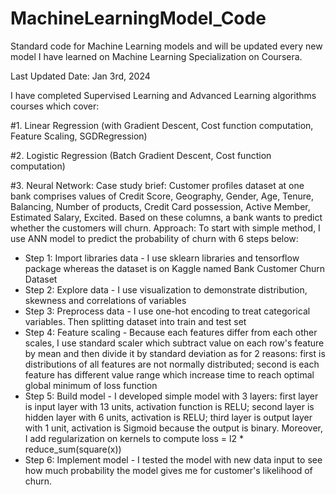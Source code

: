 # MachineLearningModel_Code
Standard code for Machine Learning models and will be updated every new model I have learned on Machine Learning Specialization on Coursera.

Last Updated Date: Jan 3rd, 2024

I have completed Supervised Learning and Advanced Learning algorithms courses which cover:

#1. Linear Regression (with Gradient Descent, Cost function computation, Feature Scaling, SGDRegression)

#2. Logistic Regression (Batch Gradient Descent, Cost function computation)

#3. Neural Network:
Case study brief: Customer profiles dataset at one bank comprises values of Credit Score, Geography, Gender, Age, Tenure, Balancing, Number of products, Credit Card possession, Active Member, Estimated Salary, Excited. Based on these columns, a bank wants to predict whether the customers will churn.
Approach: To start with simple method, I use ANN model to predict the probability of churn with 6 steps below:
- Step 1: Import libraries data - I use sklearn libraries and tensorflow package whereas the dataset is on Kaggle named Bank Customer Churn Dataset
- Step 2: Explore data - I use visualization to demonstrate distribution, skewness and correlations of variables
- Step 3: Preprocess data - I use one-hot encoding to treat categorical variables. Then splitting dataset into train and test set
- Step 4: Feature scaling - Because each features differ from each other scales, I use standard scaler which subtract value on each row's feature by mean and then divide it by standard deviation as for 2 reasons: first is distributions of all features are not normally distributed; second is each feature has different value range which increase time to reach optimal global minimum of loss function
- Step 5: Build model - I developed simple model with 3 layers: first layer is input layer with 13 units, activation function is RELU; second layer is hidden layer with 6 units, activation is RELU; third layer is output layer with 1 unit, activation is Sigmoid because the output is binary. Moreover, I add regularization on kernels to compute loss = l2 * reduce_sum(square(x))
- Step 6: Implement model - I tested the model with new data input to see how much probability the model gives me for customer's likelihood of churn.
